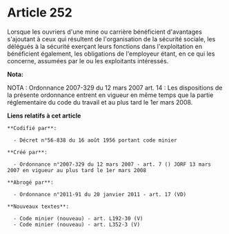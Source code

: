 # Article 252

Lorsque les ouvriers d'une mine ou carrière bénéficient d'avantages s'ajoutant à ceux qui résultent de l'organisation de la
sécurité sociale, les délégués à la sécurité exerçant leurs fonctions dans l'exploitation en bénéficient également, les
obligations de l'employeur étant, en ce qui les concerne, assumées par le ou les exploitants intéressés.

**Nota:**

NOTA : Ordonnance 2007-329 du 12 mars 2007 art. 14 : Les dispositions de la présente ordonnance entrent en vigueur en même
temps que la partie réglementaire du code du travail et au plus tard le 1er mars 2008.

**Liens relatifs à cet article**

	**Codifié par**:

	  - Décret n°56-838 du 16 août 1956 portant code minier

	**Créé par**:

	  - Ordonnance n°2007-329 du 12 mars 2007 - art. 7 () JORF 13 mars 2007 en vigueur au plus tard le 1er mars 2008

	**Abrogé par**:

	  - Ordonnance n°2011-91 du 20 janvier 2011 - art. 17 (VD)

	**Nouveaux textes**:

	  - Code minier (nouveau) - art. L192-30 (V)
	  - Code minier (nouveau) - art. L352-3 (V)
